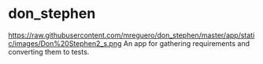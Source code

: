 # don_stephen
https://raw.githubusercontent.com/mreguero/don_stephen/master/app/static/images/Don%20Stephen2_s.png
An app for gathering requirements and converting them to tests.
